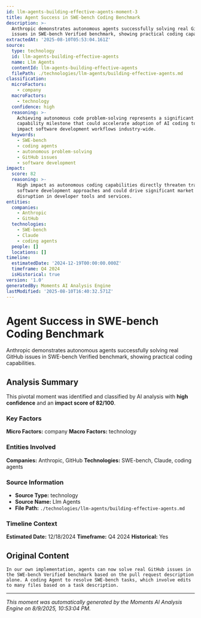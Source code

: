 ```yaml
---
id: llm-agents-building-effective-agents-moment-3
title: Agent Success in SWE-bench Coding Benchmark
description: >-
  Anthropic demonstrates autonomous agents successfully solving real GitHub
  issues in SWE-bench Verified benchmark, showing practical coding capabilities.
extractedAt: '2025-08-10T05:53:04.161Z'
source:
  type: technology
  id: llm-agents-building-effective-agents
  name: Llm Agents
  contentId: llm-agents-building-effective-agents
  filePath: ./technologies/llm-agents/building-effective-agents.md
classification:
  microFactors:
    - company
  macroFactors:
    - technology
  confidence: high
  reasoning: >-
    Achieving autonomous code problem-solving represents a significant
    capability milestone that could accelerate adoption of AI coding tools and
    impact software development workflows industry-wide.
  keywords:
    - SWE-bench
    - coding agents
    - autonomous problem-solving
    - GitHub issues
    - software development
impact:
  score: 82
  reasoning: >-
    High impact as autonomous coding capabilities directly threaten traditional
    software development approaches and could drive significant market
    disruption in developer tools and services.
entities:
  companies:
    - Anthropic
    - GitHub
  technologies:
    - SWE-bench
    - Claude
    - coding agents
  people: []
  locations: []
timeline:
  estimatedDate: '2024-12-19T00:00:00.000Z'
  timeframe: Q4 2024
  isHistorical: true
version: '1.0'
generatedBy: Moments AI Analysis Engine
lastModified: '2025-08-10T16:40:32.571Z'
---
```

# Agent Success in SWE-bench Coding Benchmark

Anthropic demonstrates autonomous agents successfully solving real GitHub issues in SWE-bench Verified benchmark, showing practical coding capabilities.

## Analysis Summary

This pivotal moment was identified and classified by AI analysis with **high confidence** and an **impact score of 82/100**.

### Key Factors

**Micro Factors:** company
**Macro Factors:** technology

### Entities Involved

**Companies:** Anthropic, GitHub
**Technologies:** SWE-bench, Claude, coding agents



### Source Information

- **Source Type:** technology
- **Source Name:** Llm Agents
- **File Path:** `./technologies/llm-agents/building-effective-agents.md`

### Timeline Context

**Estimated Date:** 12/18/2024
**Timeframe:** Q4 2024
**Historical:** Yes

## Original Content

```
In our own implementation, agents can now solve real GitHub issues in the SWE-bench Verified benchmark based on the pull request description alone. A coding Agent to resolve SWE-bench tasks, which involve edits to many files based on a task description.
```

---

*This moment was automatically generated by the Moments AI Analysis Engine on 8/9/2025, 10:53:04 PM.*
